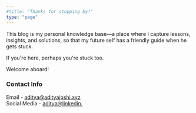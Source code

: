 ```yaml
---
#title: "Thanks for stopping by!"
type: "page"
---
```

This blog is my personal knowledge base—a place where I capture lessons, insights, and solutions, so that my future self has a friendly guide when he gets stuck. 

If you're here, perhaps you're stuck too. 

Welcome aboard!




### Contact Info
Email - aditya@adityajoshi.xyz  
Social Media - [aditya@linkedin.](https://www.linkedin.com/in/aditya-joshi-80340919/)
